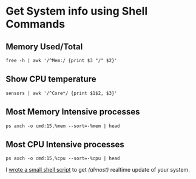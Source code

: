 # Get System info using Shell Commands



## Memory Used/Total

```shell
free -h | awk '/^Mem:/ {print $3 "/" $2}'
```

## Show CPU temperature

```shell
sensors | awk '/^Core*/ {print $1$2, $3}'
```

## Most Memory Intensive processes

```shell
ps axch -o cmd:15,%mem --sort=-%mem | head
```

## Most CPU Intensive processes

```shell
ps axch -o cmd:15,%cpu --sort=-%cpu | head
```

I [wrote a small shell script](https://github.com/Bhupesh-V/.Varshney/blob/master/scripts/sys) to get _(almost)_ realtime update of your system.

